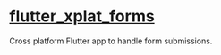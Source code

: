 # [flutter_xplat_forms](https://github.com/carljdp/flutter_xplat_forms)

Cross platform Flutter app to handle form submissions.
